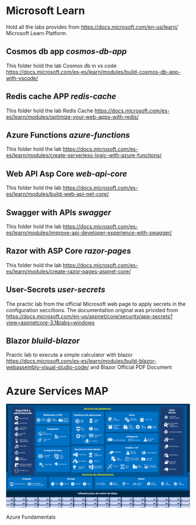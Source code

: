 # Microsoft Learn
Hold all the labs provides from https://docs.microsoft.com/en-us/learn/ Microsoft Learn Platform.

## Cosmos db app ***cosmos-db-app***
This folder hold the lab Cosmos db in vs code https://docs.microsoft.com/es-es/learn/modules/build-cosmos-db-app-with-vscode/ 
## Redis cache APP ***redis-cache***
This folder hold the lab Redis Cache https://docs.microsoft.com/es-es/learn/modules/optimize-your-web-apps-with-redis/
## Azure Functions ***azure-functions***
This folder hold the lab https://docs.microsoft.com/es-es/learn/modules/create-serverless-logic-with-azure-functions/
## Web API Asp Core ***web-api-core***
This folder hold the lab https://docs.microsoft.com/es-es/learn/modules/build-web-api-net-core/
## Swagger with APIs ***swagger***
This folder hold the lab https://docs.microsoft.com/es-es/learn/modules/improve-api-developer-experience-with-swagger/
## Razor with ASP Core ***razor-pages***
This folder hold the lab https://docs.microsoft.com/es-es/learn/modules/create-razor-pages-aspnet-core/
## User-Secrets ***user-secrets***
The practic lab from the official Microsoft web page to apply secrets in the configuration seccitions.
The documentation original was privided from https://docs.microsoft.com/en-us/aspnet/core/security/app-secrets?view=aspnetcore-3.1&tabs=windows
## Blazor ***bluild-blazor***
Practic lab to execute a simple calculator with blazor https://docs.microsoft.com/es-es/learn/modules/build-blazor-webassembly-visual-studio-code/ and Blazor Official PDF Document


# Azure Services MAP 
![Azure Map](services.png)

Azure Fundamentals

